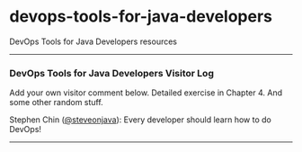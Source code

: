 # devops-tools-for-java-developers
DevOps Tools for Java Developers resources

---

### DevOps Tools for Java Developers Visitor Log

Add your own visitor comment below. Detailed exercise in Chapter 4.
And some other random stuff.

Stephen Chin ([@steveonjava](https://twitter.com/steveonjava)): Every developer should learn how to do DevOps!

---
